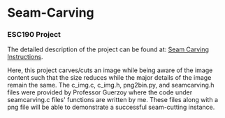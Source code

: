 # Seam-Carving

### ESC190 Project
The detailed description of the project can be found at: [Seam Carving Instructions](http://www.cs.toronto.edu/~guerzhoy/190/proj/proj2/handout/handout.html). 

Here, this project carves/cuts an image while being aware of the image content such that the size reduces while the major details of the image remain the same. The c_img.c, c_img.h, png2bin.py, and seamcarving.h files were provided by Professor Guerzoy where the code under seamcarving.c files' functions are written by me. These files along with a png file will be able to demonstrate a successful seam-cutting instance. 
